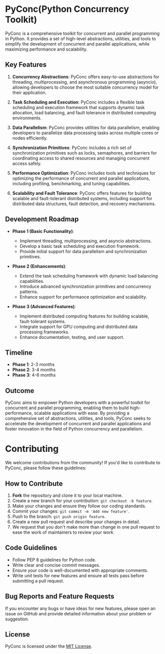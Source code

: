 # PyConc(Python Concurrency Toolkit)
PyConc is a comprehensive toolkit for concurrent and parallel programming in Python. It provides a set of high-level abstractions, utilities, and tools to simplify the development of concurrent and parallel applications, while maximizing performance and scalability.

## Key Features

1. **Concurrency Abstractions**: PyConc offers easy-to-use abstractions for threading, multiprocessing, and asynchronous programming (asyncio), allowing developers to choose the most suitable concurrency model for their application.

2. **Task Scheduling and Execution**: PyConc includes a flexible task scheduling and execution framework that supports dynamic task allocation, load balancing, and fault tolerance in distributed computing environments.

3. **Data Parallelism**: PyConc provides utilities for data parallelism, enabling developers to parallelize data processing tasks across multiple cores or nodes efficiently.

4. **Synchronization Primitives**: PyConc includes a rich set of synchronization primitives such as locks, semaphores, and barriers for coordinating access to shared resources and managing concurrent access safely.

5. **Performance Optimization**: PyConc includes tools and techniques for optimizing the performance of concurrent and parallel applications, including profiling, benchmarking, and tuning capabilities.

6. **Scalability and Fault Tolerance**: PyConc offers features for building scalable and fault-tolerant distributed systems, including support for distributed data structures, fault detection, and recovery mechanisms.

## Development Roadmap

- **Phase 1 (Basic Functionality)**:
  - Implement threading, multiprocessing, and asyncio abstractions.
  - Develop a basic task scheduling and execution framework.
  - Provide initial support for data parallelism and synchronization primitives.

- **Phase 2 (Enhancements)**:
  - Extend the task scheduling framework with dynamic load balancing capabilities.
  - Introduce advanced synchronization primitives and concurrency patterns.
  - Enhance support for performance optimization and scalability.

- **Phase 3 (Advanced Features)**:
  - Implement distributed computing features for building scalable, fault-tolerant systems.
  - Integrate support for GPU computing and distributed data processing frameworks.
  - Enhance documentation, testing, and user support.

## Timeline

- **Phase 1**: 2-3 months
- **Phase 2**: 3-4 months
- **Phase 3**: 4-6 months

## Outcome

PyConc aims to empower Python developers with a powerful toolkit for concurrent and parallel programming, enabling them to build high-performance, scalable applications with ease. By providing a comprehensive set of abstractions, utilities, and tools, PyConc seeks to accelerate the development of concurrent and parallel applications and foster innovation in the field of Python concurrency and parallelism.

# Contributing

We welcome contributions from the community! If you'd like to contribute to PyConc, please follow these guidelines:

## How to Contribute

1. **Fork** the repository and clone it to your local machine.
2. Create a new branch for your contribution: `git checkout -b feature`.
3. Make your changes and ensure they follow our coding standards.
4. Commit your changes: `git commit -m 'Add new feature'`.
5. Push to the branch: `git push origin feature`.
6. Create a new pull request and describe your changes in detail.
7. We request that you don't make more than change in one pull request to ease
   the work of maintainers to review your work.

## Code Guidelines

- Follow PEP 8 guidelines for Python code.
- Write clear and concise commit messages.
- Ensure your code is well-documented with appropriate comments.
- Write unit tests for new features and ensure all tests pass before submitting a pull request.

## Bug Reports and Feature Requests

If you encounter any bugs or have ideas for new features, please open an issue on GitHub and provide detailed information about your problem or suggestion.

## License

PyConc is licensed under the [MIT License](LICENSE).